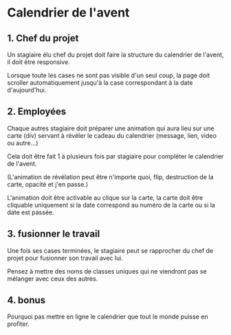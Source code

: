 # Calendrier de l'avent #

## 1. Chef du projet ##

Un stagiaire élu chef du projet doit faire la structure du calendrier de l'avent, il doit être responsive.

Lorsque toute les cases ne sont pas visible d'un seul coup, la page doit scroller automatiquement jusqu'à la case correspondant à la date d'aujourd'hui.

## 2. Employées ##

Chaque autres stagiaire doit préparer une animation qui aura lieu sur une carte (div) servant à révéler le cadeau du calendrier (message, lien, video ou autre...)

Cela doit être fait 1 à plusieurs fois par stagiaire pour compléter le calendrier de l'avent.

(L'animation de révélation peut être n'importe quoi, flip, destruction de la carte, opacité et j'en passe.)

L'animation doit être activable au clique sur la carte, la carte doit être cliquable uniquement si la date correspond au numéro de la carte ou si la date est passée.

## 3. fusionner le travail ##

Une fois ses cases terminées, le stagiaire peut se rapprocher du chef de projet pour fusionner son travail avec lui.

Pensez à mettre des noms de classes uniques qui ne viendront pas se mélanger avec ceux des autres.

## 4. bonus ##

Pourquoi pas mettre en ligne le calendrier que tout le monde puisse en profiter.
